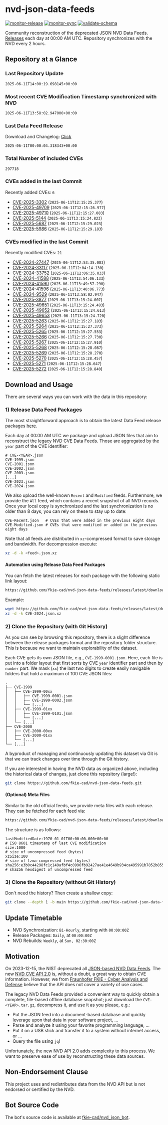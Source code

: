 # nvd-json-data-feeds

[![monitor-release](https://github.com/fkie-cad/nvd-json-data-feeds/actions/workflows/monitor_release.yml/badge.svg)](https://github.com/fkie-cad/nvd-json-data-feeds/actions/workflows/monitor_release.yml)
[![monitor-sync](https://github.com/fkie-cad/nvd-json-data-feeds/actions/workflows/monitor_sync.yml/badge.svg)](https://github.com/fkie-cad/nvd-json-data-feeds/actions/workflows/monitor_sync.yml)
[![validate-schema](https://github.com/fkie-cad/nvd-json-data-feeds/actions/workflows/validate_schema.yml/badge.svg)](https://github.com/fkie-cad/nvd-json-data-feeds/actions/workflows/validate_schema.yml)

Community reconstruction of the deprecated JSON NVD Data Feeds.
[Releases](https://github.com/fkie-cad/nvd-json-data-feeds/releases/latest) each day at 00:00 AM UTC.
Repository synchronizes with the NVD every 2 hours.

## Repository at a Glance

### Last Repository Update

```plain
2025-06-11T14:00:19.698145+00:00
```

### Most recent CVE Modification Timestamp synchronized with NVD

```plain
2025-06-11T13:58:02.947000+00:00
```

### Last Data Feed Release

Download and Changelog: [Click](https://github.com/fkie-cad/nvd-json-data-feeds/releases/latest)

```plain
2025-06-11T00:00:04.318343+00:00
```

### Total Number of included CVEs

```plain
297718
```

### CVEs added in the last Commit

Recently added CVEs: `6`

- [CVE-2025-3302](CVE-2025/CVE-2025-33xx/CVE-2025-3302.json) (`2025-06-11T12:15:25.377`)
- [CVE-2025-49709](CVE-2025/CVE-2025-497xx/CVE-2025-49709.json) (`2025-06-11T12:15:26.977`)
- [CVE-2025-49710](CVE-2025/CVE-2025-497xx/CVE-2025-49710.json) (`2025-06-11T12:15:27.083`)
- [CVE-2025-5144](CVE-2025/CVE-2025-51xx/CVE-2025-5144.json) (`2025-06-11T13:15:24.823`)
- [CVE-2025-5687](CVE-2025/CVE-2025-56xx/CVE-2025-5687.json) (`2025-06-11T12:15:29.023`)
- [CVE-2025-5986](CVE-2025/CVE-2025-59xx/CVE-2025-5986.json) (`2025-06-11T12:15:29.183`)


### CVEs modified in the last Commit

Recently modified CVEs: `21`

- [CVE-2024-27447](CVE-2024/CVE-2024-274xx/CVE-2024-27447.json) (`2025-06-11T12:53:35.083`)
- [CVE-2024-33117](CVE-2024/CVE-2024-331xx/CVE-2024-33117.json) (`2025-06-11T12:04:14.130`)
- [CVE-2024-33752](CVE-2024/CVE-2024-337xx/CVE-2024-33752.json) (`2025-06-11T12:06:35.033`)
- [CVE-2024-41588](CVE-2024/CVE-2024-415xx/CVE-2024-41588.json) (`2025-06-11T13:54:06.133`)
- [CVE-2024-41590](CVE-2024/CVE-2024-415xx/CVE-2024-41590.json) (`2025-06-11T13:49:57.290`)
- [CVE-2024-41596](CVE-2024/CVE-2024-415xx/CVE-2024-41596.json) (`2025-06-11T13:40:06.773`)
- [CVE-2024-9529](CVE-2024/CVE-2024-95xx/CVE-2024-9529.json) (`2025-06-11T13:58:02.947`)
- [CVE-2025-3877](CVE-2025/CVE-2025-38xx/CVE-2025-3877.json) (`2025-06-11T13:15:24.007`)
- [CVE-2025-49651](CVE-2025/CVE-2025-496xx/CVE-2025-49651.json) (`2025-06-11T13:15:24.483`)
- [CVE-2025-49652](CVE-2025/CVE-2025-496xx/CVE-2025-49652.json) (`2025-06-11T13:15:24.613`)
- [CVE-2025-49653](CVE-2025/CVE-2025-496xx/CVE-2025-49653.json) (`2025-06-11T13:15:24.720`)
- [CVE-2025-5263](CVE-2025/CVE-2025-52xx/CVE-2025-5263.json) (`2025-06-11T12:15:27.183`)
- [CVE-2025-5264](CVE-2025/CVE-2025-52xx/CVE-2025-5264.json) (`2025-06-11T12:15:27.373`)
- [CVE-2025-5265](CVE-2025/CVE-2025-52xx/CVE-2025-5265.json) (`2025-06-11T12:15:27.553`)
- [CVE-2025-5266](CVE-2025/CVE-2025-52xx/CVE-2025-5266.json) (`2025-06-11T12:15:27.730`)
- [CVE-2025-5267](CVE-2025/CVE-2025-52xx/CVE-2025-5267.json) (`2025-06-11T12:15:27.910`)
- [CVE-2025-5268](CVE-2025/CVE-2025-52xx/CVE-2025-5268.json) (`2025-06-11T12:15:28.087`)
- [CVE-2025-5269](CVE-2025/CVE-2025-52xx/CVE-2025-5269.json) (`2025-06-11T12:15:28.270`)
- [CVE-2025-5270](CVE-2025/CVE-2025-52xx/CVE-2025-5270.json) (`2025-06-11T12:15:28.457`)
- [CVE-2025-5271](CVE-2025/CVE-2025-52xx/CVE-2025-5271.json) (`2025-06-11T12:15:28.647`)
- [CVE-2025-5272](CVE-2025/CVE-2025-52xx/CVE-2025-5272.json) (`2025-06-11T12:15:28.840`)


## Download and Usage

There are several ways you can work with the data in this repository:

### 1) Release Data Feed Packages

The most straightforward approach is to obtain the latest Data Feed release packages [here](https://github.com/fkie-cad/nvd-json-data-feeds/releases/latest).

Each day at 00:00 AM UTC we package and upload JSON files that aim to reconstruct the legacy NVD CVE Data Feeds.
Those are aggregated by the `year` part of the CVE identifier:

```
# CVE-<YEAR>.json
CVE-1999.json
CVE-2001.json
CVE-2002.json
CVE-2003.json
[...]
CVE-2023.json
CVE-2024.json
```

We also upload the well-known `Recent` and `Modified` feeds.
Furthermore, we provide the `All` feed, which contains a recent snapshot of all NVD records.
Once your local copy is synchronized and the last synchronization is no older than 8 days, you can rely on these to stay up to date:

```plain
CVE-Recent.json   # CVEs that were added in the previous eight days
CVE-Modified.json # CVEs that were modified or added in the previous eight days
```

Note that all feeds are distributed in `xz`-compressed format to save storage and bandwidth.
For decompression execute:

```sh
xz -d -k <feed>.json.xz
```

#### Automation using Release Data Feed Packages

You can fetch the latest releases for each package with the following static link layout:

```sh
https://github.com/fkie-cad/nvd-json-data-feeds/releases/latest/download/CVE-<YEAR>.json.xz
```

Example:

```sh
wget https://github.com/fkie-cad/nvd-json-data-feeds/releases/latest/download/CVE-2024.json.xz
xz -d -k CVE-2024.json.xz
```

### 2) Clone the Repository (with Git History)

As you can see by browsing this repository, there is a slight difference between the release packages format and the repository folder structure.
This is because we want to maintain explorability of the dataset.

Each CVE gets its own JSON file, e.g., `CVE-1999-0001.json`.
Here, each file is put into a folder layout that first sorts by CVE `year` identifier part and then by `number` part.
We mask (`xx`) the last two digits to create easily navigable folders that hold a maximum of 100 CVE JSON files:

```plain
.
├── CVE-1999
│   ├── CVE-1999-00xx
│   │   ├── CVE-1999-0001.json
│   │   ├── CVE-1999-0002.json
│   │   └── [...]
│   ├── CVE-1999-01xx
│   │   ├── CVE-1999-0101.json
│   │   └── [...]
│   └── [...]
├── CVE-2000
│   ├── CVE-2000-00xx
│   ├── CVE-2000-01xx
│   └── [...]
└── [...]
```

A byproduct of managing and continuously updating this dataset via Git is that we can track changes over time through the Git history.

If you are interested in having the NVD data as organized above, including the historical data of changes, just clone this repository (large!):

```sh
git clone https://github.com/fkie-cad/nvd-json-data-feeds.git
```

#### (Optional) Meta Files

Similar to the old official feeds, we provide meta files with each release. They can be fetched for each feed via:

```sh
https://github.com/fkie-cad/nvd-json-data-feeds/releases/latest/download/CVE-<YEAR>.meta
```

The structure is as follows:

```plain
lastModifiedDate:1970-01-01T00:00:00.000+00:00                          # ISO 8601 timestamp of last CVE modification
size:1000                                                               # size of uncompressed feed (bytes)
xzSize:100                                                              # size of lzma-compressed feed (bytes)
sha256:e3b0c44298fc1c149afbf4c8996fb92427ae41e4649b934ca495991b7852b855 # sha256 hexdigest of uncompressed feed
```

### 3) Clone the Repository (without Git History)

Don't need the history? Then create a shallow copy:

```sh
git clone --depth 1 -b main https://github.com/fkie-cad/nvd-json-data-feeds.git
```


## Update Timetable

* NVD Synchronization: `Bi-Hourly`, starting with `00:00:00Z`
* Release Packages: `Daily`, at `00:00:00Z`
* NVD Rebuilds: `Weekly`, at `Sun, 02:30:00Z`


## Motivation

On 2023-12-15, the NIST deprecated all [JSON-based NVD Data Feeds](https://nvd.nist.gov/vuln/data-feeds#divRetirementBanner-1).
The new [NVD CVE API 2.0](https://nvd.nist.gov/developers/vulnerabilities) is, without a doubt, a great way to obtain CVE information.
However, we from [Fraunhofer FKIE - Cyber Analysis and Defense](https://www.fkie.fraunhofer.de/en/departments/cad.html) believe that the API does not cover a variety of use cases.

The legacy NVD Data Feeds provided a convenient way to quickly obtain a complete, file-based offline database snapshot; just download the `CVE-<YEAR>.tar.gz`, decompress it, and use it as you please, e.g.:

- Put the JSON feed into a document-based database and quickly leverage upon that data in your software project, ...
- Parse and analyze it using your favorite programming language, ...
- Put it on a USB stick and transfer it to a system without internet access, or ...
- Query the file using `jq`!

Unfortunately, the new NVD API 2.0 adds complexity to this process.
We want to preserve ease of use by reconstructing these data sources.

## Non-Endorsement Clause

This project uses and redistributes data from the NVD API but is not endorsed or certified by the NVD.

## Bot Source Code

The bot's source code is available at [fkie-cad/nvd\_json\_bot](https://github.com/fkie-cad/nvd_json_bot).